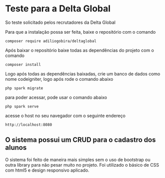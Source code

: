 # Teste para a Delta Global

So teste solicitado pelos recrutadores da Delta Global

Para que a instalação possa ser feita, baixe o repositório com o comando

``
composer require adiliogobira/deltaglobal
``

Após baixar o repositório baixe todas as dependências do projeto com o comando

``
composer install
``

Logo após todas as dependências baixadas, crie um banco de dados como nome codeigniter, logo após
rode o comando abaixo

``
php spark migrate
``

para poder acessar, pode usar o comando abaixo

``
php spark serve
``

acesse o host no seu navegador com o seguinte endereço


``
http://localhost:8080
``

## O sistema possui um CRUD para o cadastro dos alunos

O sistema foi feito de maneira mais simples sem o uso de bootstrap ou outra library para não pesar muito no projeto.
Foi utilizado o básico de CSS com html5 e design responsivo aplicado.

